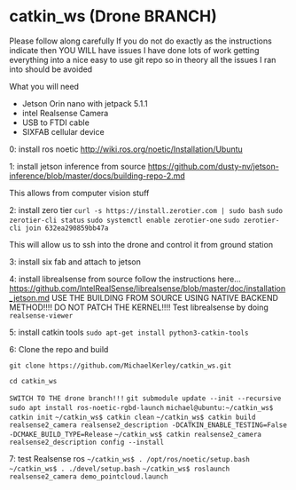 # catkin_ws (Drone BRANCH)

Please follow along carefully
If you do not do exactly as the instructions indicate then YOU WILL have issues
I have done lots of work getting everything into a nice easy to use git repo so in theory all the issues I ran into should be avoided


What you will need
 - Jetson Orin nano with jetpack 5.1.1
 - intel Realsense Camera
 - USB to FTDI cable
 - SIXFAB cellular device


0: install ros noetic
http://wiki.ros.org/noetic/Installation/Ubuntu

1: install jetson inference from source
https://github.com/dusty-nv/jetson-inference/blob/master/docs/building-repo-2.md

This allows from computer vision stuff


2: install zero tier
`curl -s https://install.zerotier.com | sudo bash`
`sudo zerotier-cli status`
`sudo systemctl enable zerotier-one`
`sudo zerotier-cli join 632ea290859bb47a`

This will allow us to ssh into the drone and control it from ground station

3: install six fab and attach to jetson

4: install librealsense from source
follow the instructions here...
https://github.com/IntelRealSense/librealsense/blob/master/doc/installation_jetson.md
USE THE BUILDING FROM SOURCE USING NATIVE BACKEND METHOD!!!!
DO NOT PATCH THE KERNEL!!!!
Test librealsense by doing `realsense-viewer`

5: install catkin tools
`sudo apt-get install python3-catkin-tools`


6: Clone the repo and build

`git clone https://github.com/MichaelKerley/catkin_ws.git` 

`cd catkin_ws`

`SWITCH TO THE drone branch!!!`
`git submodule update --init --recursive`
`sudo apt install ros-noetic-rgbd-launch`
`michael@ubuntu:~/catkin_ws$ catkin init`
`~/catkin_ws$ catkin clean`
`~/catkin_ws$ catkin build realsense2_camera realsense2_description -DCATKIN_ENABLE_TESTING=False -DCMAKE_BUILD_TYPE=Release`
`~/catkin_ws$ catkin realsense2_camera realsense2_description config --install`

7: test Realsense ros
`~/catkin_ws$ . /opt/ros/noetic/setup.bash`
`~/catkin_ws$ . ./devel/setup.bash` 
`~/catkin_ws$ roslaunch realsense2_camera demo_pointcloud.launch`



